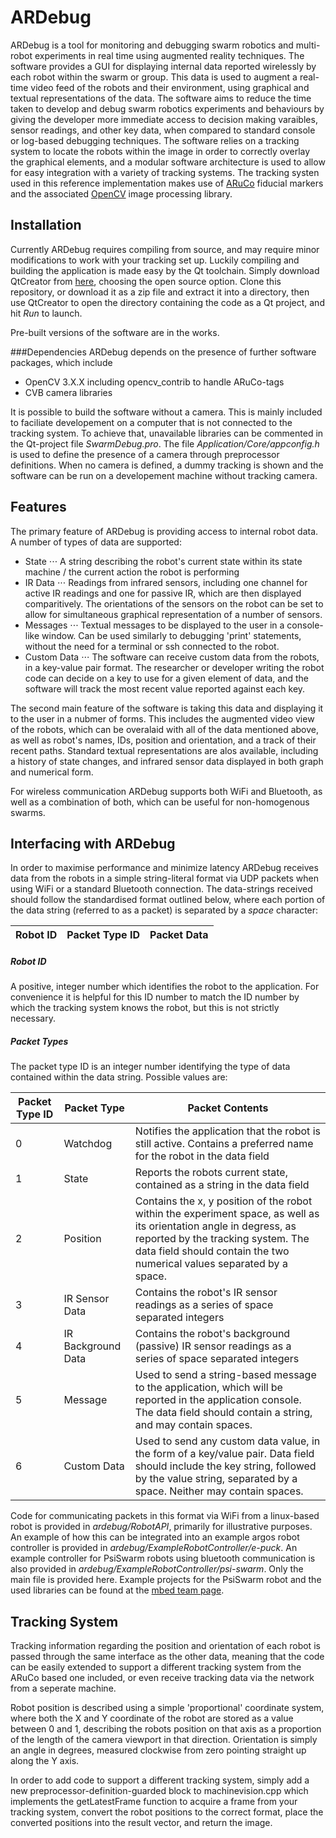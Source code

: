 # ARDebug
ARDebug is a tool for monitoring and debugging swarm robotics and multi-robot experiments in real time using augmented reality techniques. The software provides a GUI for displaying internal data reported wirelessly by each robot within the swarm or group. This data is used to augment a real-time video feed of the robots and their environment, using graphical and textual representations of the data. The software aims to reduce the time taken to develop and debug swarm robotics experiments and behaviours by giving the developer more immediate access to decision making varaibles, sensor readings, and other key data, when compared to standard console or log-based debugging techniques. The software relies on a tracking system to locate the robots within the image in order to correctly overlay the graphical elements, and a modular software architecture is used to allow for easy integration with a variety of tracking systems. The tracking systen used in this reference implementation makes use of [ARuCo](https://www.uco.es/investiga/grupos/ava/node/26) fiducial markers and the associated [OpenCV](https://docs.opencv.org/3.1.0/d5/dae/tutorial_aruco_detection.html) image processing library.

## Installation
Currently ARDebug requires compiling from source, and may require minor modifications to work with your tracking set up. Luckily compiling and building the application is made easy by the Qt toolchain. Simply download QtCreator from [here](https://www.qt.io/download), choosing the open source option. Clone this repository, or download it as a zip file and extract it into a directory, then use QtCreator to open the directory containing the code as a Qt project, and hit *Run* to launch. 

Pre-built versions of the software are in the works.

###Dependencies
ARDebug depends on the presence of further software packages, which include 

+ OpenCV 3.X.X including opencv_contrib to handle ARuCo-tags
+ CVB camera libraries

It is possible to build the software without a camera. This is mainly included to faciliate developement on a computer that is not connected to the tracking system. To achieve that, unavailable libraries can be commented in the Qt-project file <i>SwarmDebug.pro</i>. The file <i>Application/Core/appconfig.h</i> is used to define the presence of a camera through preprocessor definitions. When no camera is defined, a dummy tracking is shown and the software can be run on a developement machine without tracking camera.

## Features
The primary feature of ARDebug is providing access to internal robot data. A number of types of data are supported:
- State
⋅⋅⋅ A string describing the robot's current state within its state machine / the current action the robot is performing
- IR Data
⋅⋅⋅ Readings from infrared sensors, including one channel for active IR readings and one for passive IR, which are then displayed comparitively. The orientations of the sensors on the robot can be set to allow for simultaneous graphical representation of a number of sensors.
- Messages
⋅⋅⋅ Textual messages to be displayed to the user in a console-like window. Can be used similarly to debugging 'print' statements, without the need for a terminal or ssh connected to the robot.
- Custom Data
⋅⋅⋅ The software can receive custom data from the robots, in a key-value pair format. The researcher or developer writing the robot code can decide on a key to use for a given element of data, and the software will track the most recent value reported against each key.

The second main feature of the software is taking this data and displaying it to the user in a nubmer of forms. This includes the augmented video view of the robots, which can be overalaid with all of the data mentioned above, as well as robot's names, IDs, position and orientation, and a track of their recent paths. Standard textual representations are alos available, including a history of state changes, and infrared sensor data displayed in both graph and numerical form.

For wireless communication ARDebug supports both WiFi and Bluetooth, as well as a combination of both, which can be useful for non-homogenous swarms.

## Interfacing with ARDebug
In order to maximise performance and minimize latency ARDebug receives data from the robots in a simple string-literal format via UDP packets when using WiFi or a standard Bluetooth connection. The data-strings received should follow the standardised format outlined below, where each portion of the data string (referred to as a packet) is separated by a <i>space</i> character:

| Robot ID | Packet Type ID | Packet Data |
| -------- | -------------- | ----------- |

##### Robot ID
A positive, integer number which identifies the robot to the application. For convenience it is helpful for this ID number to match the ID number by which the tracking system knows the robot, but this is not strictly necessary.

##### Packet Types
The packet type ID is an integer number identifying the type of data contained within the data string. Possible values are:

| Packet Type ID | Packet Type | Packet Contents |
| -------------- | ----------- | --------------- |
| 0 | Watchdog | Notifies the application that the robot is still active. Contains a preferred name for the robot in the data field |
| 1 | State | Reports the robots current state, contained as a string in the data field |
| 2 | Position | Contains the x, y position of the robot within the experiment space, as well as its orientation angle in degress, as reported by the tracking system. The data field should contain the two numerical values separated by a space. |
| 3 | IR Sensor Data | Contains the robot's IR sensor readings as a series of space separated integers |
| 4 | IR Background Data | Contains the robot's background (passive) IR sensor readings as a series of space separated integers |
| 5 | Message | Used to send a string-based message to the application, which will be reported in the application console. The data field should contain a string, and may contain spaces. |
| 6 | Custom Data | Used to send any custom data value, in the form of a key/value pair. Data field should include the key string, followed by the value string, separated by a space. Neither may contain spaces. |

Code for communicating packets in this format via WiFi from a linux-based robot is provided in <i>ardebug/RobotAPI</i>, primarily for illustrative purposes. An example of how this can be integrated into an example argos robot controller is provided in <i>ardebug/ExampleRobotController/e-puck</i>. An example controller for PsiSwarm robots using bluetooth communication is also provided in <i>ardebug/ExampleRobotController/psi-swarm</i>. Only the main file is provided here. Example projects for the PsiSwarm robot and the used libraries can be found at the [mbed team page](http://os.mbed.com/teams/Psi-Swarm-Robot/).

## Tracking System
Tracking information regarding the position and orientation of each robot is passed through the same interface as the other data, meaning that the code can be easily extended to support a different tracking system from the ARuCo based one included, or even receive tracking data via the network from a seperate machine.

Robot position is described using a simple 'proportional' coordinate system, where both the X and Y coordinate of the robot are stored as a value between 0 and 1, describing the robots position on that axis as a proportion of the length of the camera viewport in that direction. Orientation is simply an angle in degrees, measured clockwise from zero pointing straight up along the Y axis.

In order to add code to support a different tracking system, simply add a new preprocessor-definition-guarded block to machinevision.cpp which implements the getLatestFrame function to acquire a frame from your tracking system, convert the robot positions to the correct format, place the converted positions into the result vector, and return the image.
